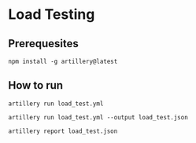 # Load Testing

## Prerequesites
```
npm install -g artillery@latest
```

## How to run


```
artillery run load_test.yml
```

```
artillery run load_test.yml --output load_test.json
```

```
artillery report load_test.json
```